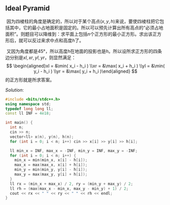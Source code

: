 ## Ideal Pyramid

​	因为四棱柱的角度是确定的，所以对于某个高点$(x, y, h)$来说，要使四棱柱把它包括其中，它的最小占地面积是固定的。所以可以预先计算出所有高点的“必须占地面积”。则题目可以降维到：求平面上包括$n$个正方形的最小正方形。求出该正方形后，就可以反过来求中点和高度$h$了。

​	又因为角度都是45°，所以高度$h$在地面的投影也是$h$。所以设所求正方形的四条边分别是$xl, xr, yl, yr$，则显然满足：
$$
\begin{aligned}xl = &\min( x_i - h_i ) \\xr = &\max( x_i + h_i ) \\yl = &\min( y_i - h_i ) \\yr = &\max( y_i + h_i )\end{aligned}
$$
的正方形就是所求答案。

$Solution:$

```cpp
#include <bits/stdc++.h>
using namespace std;
typedef long long ll;
const ll INF = 4e18;

int main() {
  int n;
  cin >> n;
  vector<ll> x(n), y(n), h(n);
  for (int i = 0; i < n; i++) cin >> x[i] >> y[i] >> h[i];

  ll min_x = INF, max_x = -INF, min_y = INF, max_y = -INF;
  for (int i = 0; i < n; i++) {
    min_x = min(min_x, x[i] - h[i]);
    max_x = max(max_x, x[i] + h[i]);
    min_y = min(min_y, y[i] - h[i]);
    max_y = max(max_y, y[i] + h[i]);
  }
  ll rx = (min_x + max_x) / 2, ry = (min_y + max_y) / 2;
  ll rh = (max(max_x - min_x, max_y - min_y) + 1) / 2;
  cout << rx << " " << ry << " " << rh << endl;
}
```


